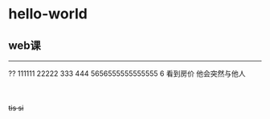 # hello-world
## web课
<hr>
??
111111
22222
333
444
5656555555555555
6
看到房价
他会突然与他人
<br>
<br>
<br>
<br>
<del>tis si<del>
